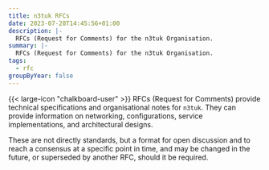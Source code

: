 ```yaml
---
title: n3tuk RFCs
date: 2023-07-20T14:45:56+01:00
description: |-
  RFCs (Request for Comments) for the n3tuk Organisation.
summary: |-
  RFCs (Request for Comments) for the n3tuk Organisation.
tags:
  - rfc
groupByYear: false
---
```


{{< large-icon "chalkboard-user" >}} RFCs (Request for Comments) provide
technical specifications and organisational notes for `n3tuk`. They can provide
information on networking, configurations, service implementations, and
architectural designs.

These are not directly standards, but a format for open discussion and to reach
a consensus at a specific point in time, and may be changed in the future, or
superseded by another RFC, should it be required.
